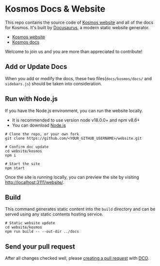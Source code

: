 # Kosmos Docs & Website

This repo contains the source code of [Kosmos website](https://kosmos-io.github.io/website/) and all of the docs for Kosmos.
It's built by [Docusaurus](https://docusaurus.io/), a modern static website generator.

- [Kosmos website](https://kosmos-io.github.io/website/)
- [Kosmos docs](https://kosmos-io.github.io/website/v0.2.0/getting-started/introduction)

Welcome to join us and you are more than appreciated to contribute!

## Add or Update Docs

When you add or modify the docs, these two files(`docs/kosmos/docs/` and `sidebars.js`) should be taken into consideration.

## Run with Node.js

If you have the Node.js environment, you can run the website locally.
- It is recommended to use version node v18.0.0+ and npm v8.6+
- You can download [Node.js](https://nodejs.org/download/release/v18.0.0)

```shell script
# Clone the repo, or your own fork
git clone https://github.com/<YOUR_GITHUB_USERNAME>/website.git

# Confirm doc update
cd website/kosmos
npm i

# Start the site
npm start
```

Once the site is running locally, you can preview the site by visiting <http://localhost:3111/website/>.

## Build

This command generates static content into the `build` directory and can be served using any static contents hosting service.

````shell script
# Static website update
cd website/kosmos
npm run build -- --out-dir ../docs
````

## Send your pull request

After all changes checked well, please [creating a pull request](https://help.github.com/en/articles/creating-a-pull-request) with [DCO](https://github.com/apps/dco).